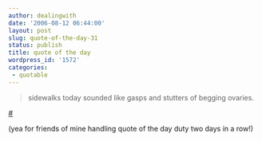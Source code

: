 ```yaml
---
author: dealingwith
date: '2006-08-12 06:44:00'
layout: post
slug: quote-of-the-day-31
status: publish
title: quote of the day
wordpress_id: '1572'
categories:
 - quotable
---
```


> sidewalks today sounded like gasps and stutters of begging ovaries.

[#][1]

(yea for friends of mine handling quote of the day duty two days in a row!)

   [1]: http://carissabyers.blogspot.com/2006/08/penn-smith-rockstar.html

